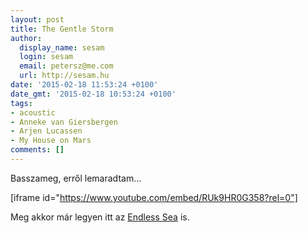 ```yaml
---
layout: post
title: The Gentle Storm
author:
  display_name: sesam
  login: sesam
  email: petersz@me.com
  url: http://sesam.hu
date: '2015-02-18 11:53:24 +0100'
date_gmt: '2015-02-18 10:53:24 +0100'
tags:
- acoustic
- Anneke van Giersbergen
- Arjen Lucassen
- My House on Mars
comments: []
---
```


Basszameg, erről lemaradtam...

[iframe id="https://www.youtube.com/embed/RUk9HR0G358?rel=0"]

Meg akkor már legyen itt az [Endless Sea](https://www.youtube.com/watch?v=iPE3j6Gg_r4) is.
